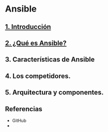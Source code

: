 # Ansible

## [1. Introducción](introduccion.md) 

## [2. ¿Qué es Ansible?](ansible.md) 

## 3. Características de Ansible 

## 4. Los competidores. 

## 5. Arquitectura y componentes. 

## Referencias
  * GitHub
  * 
